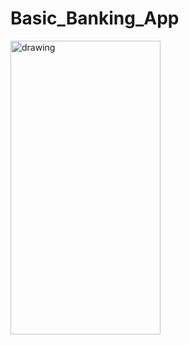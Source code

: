 
# Basic_Banking_App

<img src="https://user-images.githubusercontent.com/64949957/118172781-616c5000-b44a-11eb-8c5e-0bdc80933e81.jpeg" alt="drawing" width="240" height="470"/>
